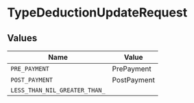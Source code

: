 # TypeDeductionUpdateRequest


## Values

| Name                          | Value                         |
| ----------------------------- | ----------------------------- |
| `PRE_PAYMENT`                 | PrePayment                    |
| `POST_PAYMENT`                | PostPayment                   |
| `LESS_THAN_NIL_GREATER_THAN_` | <nil>                         |